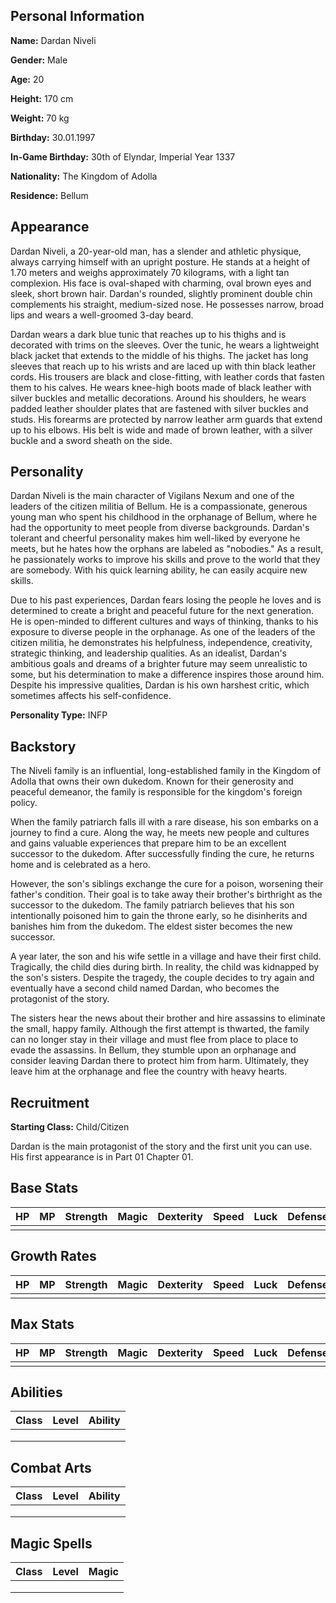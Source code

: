 ## Personal Information

**Name:** Dardan Niveli

**Gender:** Male

**Age:** 20

**Height:** 170 cm

**Weight:** 70 kg

**Birthday:** 30.01.1997

**In-Game Birthday:** 30th of Elyndar, Imperial Year 1337

**Nationality:** The Kingdom of Adolla

**Residence:** Bellum

## Appearance

Dardan Niveli, a 20-year-old man, has a slender and athletic physique, always carrying himself with an upright posture. He stands at a height of 1.70 meters and weighs approximately 70 kilograms, with a light tan complexion. His face is oval-shaped with charming, oval brown eyes and sleek, short brown hair. Dardan's rounded, slightly prominent double chin complements his straight, medium-sized nose. He possesses narrow, broad lips and wears a well-groomed 3-day beard.

Dardan wears a dark blue tunic that reaches up to his thighs and is decorated with trims on the sleeves. Over the tunic, he wears a lightweight black jacket that extends to the middle of his thighs. The jacket has long sleeves that reach up to his wrists and are laced up with thin black leather cords. His trousers are black and close-fitting, with leather cords that fasten them to his calves. He wears knee-high boots made of black leather with silver buckles and metallic decorations. Around his shoulders, he wears padded leather shoulder plates that are fastened with silver buckles and studs. His forearms are protected by narrow leather arm guards that extend up to his elbows. His belt is wide and made of brown leather, with a silver buckle and a sword sheath on the side.

## Personality

Dardan Niveli is the main character of Vigilans Nexum and one of the leaders of the citizen militia of Bellum. He is a compassionate, generous young man who spent his childhood in the orphanage of Bellum, where he had the opportunity to meet people from diverse backgrounds. Dardan's tolerant and cheerful personality makes him well-liked by everyone he meets, but he hates how the orphans are labeled as "nobodies." As a result, he passionately works to improve his skills and prove to the world that they are somebody. With his quick learning ability, he can easily acquire new skills. 

Due to his past experiences, Dardan fears losing the people he loves and is determined to create a bright and peaceful future for the next generation. He is open-minded to different cultures and ways of thinking, thanks to his exposure to diverse people in the orphanage. As one of the leaders of the citizen militia, he demonstrates his helpfulness, independence, creativity, strategic thinking, and leadership qualities. As an idealist, Dardan's ambitious goals and dreams of a brighter future may seem unrealistic to some, but his determination to make a difference inspires those around him. Despite his impressive qualities, Dardan is his own harshest critic, which sometimes affects his self-confidence.

**Personality Type:** INFP

## Backstory

The Niveli family is an influential, long-established family in the Kingdom of Adolla that owns their own dukedom. Known for their generosity and peaceful demeanor, the family is responsible for the kingdom's foreign policy.

When the family patriarch falls ill with a rare disease, his son embarks on a journey to find a cure. Along the way, he meets new people and cultures and gains valuable experiences that prepare him to be an excellent successor to the dukedom. After successfully finding the cure, he returns home and is celebrated as a hero.

However, the son's siblings exchange the cure for a poison, worsening their father's condition. Their goal is to take away their brother's birthright as the successor to the dukedom. The family patriarch believes that his son intentionally poisoned him to gain the throne early, so he disinherits and banishes him from the dukedom. The eldest sister becomes the new successor.

A year later, the son and his wife settle in a village and have their first child. Tragically, the child dies during birth. In reality, the child was kidnapped by the son's sisters. Despite the tragedy, the couple decides to try again and eventually have a second child named Dardan, who becomes the protagonist of the story.

The sisters hear the news about their brother and hire assassins to eliminate the small, happy family. Although the first attempt is thwarted, the family can no longer stay in their village and must flee from place to place to evade the assassins. In Bellum, they stumble upon an orphanage and consider leaving Dardan there to protect him from harm. Ultimately, they leave him at the orphanage and flee the country with heavy hearts.

## Recruitment

**Starting Class:** Child/Citizen

Dardan is the main protagonist of the story and the first unit you can use. His first appearance is in Part 01 Chapter 01.

## Base Stats

| HP   | MP   | Strength | Magic | Dexterity | Speed | Luck | Defense | Resistance |
| ---- | ---- | -------- | ----- | --------- | ----- | ---- | ------- | ---------- |
|      |      |          |       |           |       |      |         |            |

## Growth Rates

| HP   | MP   | Strength | Magic | Dexterity | Speed | Luck | Defense | Resistance |
| ---- | ---- | -------- | ----- | --------- | ----- | ---- | ------- | ---------- |
|      |      |          |       |           |       |      |         |            |

## Max Stats

| HP   | MP   | Strength | Magic | Dexterity | Speed | Luck | Defense | Resistance |
| ---- | ---- | -------- | ----- | --------- | ----- | ---- | ------- | ---------- |
|      |      |          |       |           |       |      |         |            |

## Abilities

| Class | Level | Ability |
| ----- | ----- | ------- |
|       |       |         |
|       |       |         |
|       |       |         |

## Combat Arts

| Class | Level | Ability |
| ----- | ----- | ------- |
|       |       |         |
|       |       |         |
|       |       |         |

## Magic Spells

| Class | Level | Magic |
| ----- | ----- | ----- |
|       |       |       |
|       |       |       |
|       |       |       |